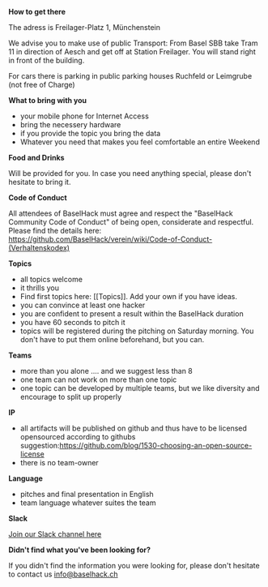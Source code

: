 **How to get there**

The adress is Freilager-Platz 1, Münchenstein

We advise you to make use of public Transport: From Basel SBB take Tram 11 in direction of Aesch and get off at Station Freilager. You will stand right in front of the building.

For cars there is parking in public parking houses Ruchfeld or Leimgrube (not free of Charge)

**What to bring with you**

* your mobile phone for Internet Access
* bring the necessery hardware
* if you provide the topic you bring the data
* Whatever you need that makes you feel comfortable an entire Weekend


**Food and Drinks**

Will be provided for you. In case you need anything special, please don't hesitate to bring it. 


**Code of Conduct**

All attendees of BaselHack must agree and respect the "BaselHack Community Code of Conduct" of being open, considerate and respectful. Please find the details here: https://github.com/BaselHack/verein/wiki/Code-of-Conduct-(Verhaltenskodex)


**Topics**

* all topics welcome
* it thrills you
* Find first topics here: [[Topics]]. Add your own if you have ideas.
* you can convince at least one hacker
* you are confident to present a result within the BaselHack duration
* you have 60 seconds to pitch it
* topics will be registered during the pitching on Saturday morning. You don't have to put them online beforehand, but you can.


**Teams**

* more than you alone .... and we suggest less than 8
* one team can not work on more than one topic
* one topic can be developed by multiple teams, but we like diversity and encourage to split up properly


**IP**

* all artifacts will be published on github and thus have to be licensed opensourced according to githubs suggestion:https://github.com/blog/1530-choosing-an-open-source-license 
* there is no team-owner


**Language**

* pitches and final presentation in English
* team language whatever suites the team

**Slack**

[Join our Slack channel here](https://join.slack.com/t/baselhack/shared_invite/enQtMjU4Nzc1ODA4MjQwLTgzNDhlZmYxZWJiNTA2NWY2ZjY1MDkwNDYwMzhlZjBiN2RjMmEzODkwOWQ3YmM5NTI5ZDYwNTcwNGY4OWQ4YjY
)

**Didn't find what you've been looking for?**

If you didn't find the information you were looking for, please don't hesitate to contact us info@baselhack.ch